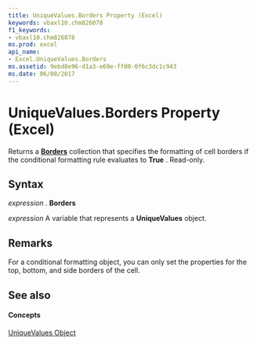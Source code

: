 ```yaml
---
title: UniqueValues.Borders Property (Excel)
keywords: vbaxl10.chm826078
f1_keywords:
- vbaxl10.chm826078
ms.prod: excel
api_name:
- Excel.UniqueValues.Borders
ms.assetid: 9ebd8e96-d1a3-e69e-ff00-0f6c3dc1c943
ms.date: 06/08/2017
---
```



# UniqueValues.Borders Property (Excel)

Returns a **[Borders](borders-object-excel.md)** collection that specifies the formatting of cell borders if the conditional formatting rule evaluates to **True** . Read-only.


## Syntax

 _expression_ . **Borders**

 _expression_ A variable that represents a **UniqueValues** object.


## Remarks

For a conditional formatting object, you can only set the properties for the top, bottom, and side borders of the cell.


## See also


#### Concepts


[UniqueValues Object](uniquevalues-object-excel.md)

